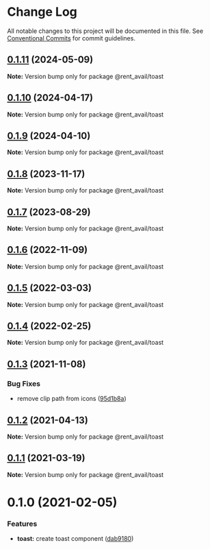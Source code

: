 # Change Log

All notable changes to this project will be documented in this file.
See [Conventional Commits](https://conventionalcommits.org) for commit guidelines.

## [0.1.11](https://github.com/rentalutions/elements/compare/@rent_avail/toast@0.1.7...@rent_avail/toast@0.1.11) (2024-05-09)

**Note:** Version bump only for package @rent_avail/toast

## [0.1.10](https://github.com/rentalutions/elements/compare/@rent_avail/toast@0.1.5...@rent_avail/toast@0.1.10) (2024-04-17)

**Note:** Version bump only for package @rent_avail/toast

## [0.1.9](https://github.com/rentalutions/elements/compare/@rent_avail/toast@0.1.8...@rent_avail/toast@0.1.9) (2024-04-10)

**Note:** Version bump only for package @rent_avail/toast

## [0.1.8](https://github.com/rentalutions/elements/compare/@rent_avail/toast@0.1.5...@rent_avail/toast@0.1.8) (2023-11-17)

**Note:** Version bump only for package @rent_avail/toast

## [0.1.7](https://github.com/rentalutions/elements/compare/@rent_avail/toast@0.1.5...@rent_avail/toast@0.1.7) (2023-08-29)

**Note:** Version bump only for package @rent_avail/toast

## [0.1.6](https://github.com/rentalutions/elements/compare/@rent_avail/toast@0.1.5...@rent_avail/toast@0.1.6) (2022-11-09)

**Note:** Version bump only for package @rent_avail/toast

## [0.1.5](https://github.com/rentalutions/elements/compare/@rent_avail/toast@0.1.4...@rent_avail/toast@0.1.5) (2022-03-03)

**Note:** Version bump only for package @rent_avail/toast

## [0.1.4](https://github.com/rentalutions/elements/compare/@rent_avail/toast@0.1.3...@rent_avail/toast@0.1.4) (2022-02-25)

**Note:** Version bump only for package @rent_avail/toast

## [0.1.3](https://github.com/rentalutions/elements/compare/@rent_avail/toast@0.1.2...@rent_avail/toast@0.1.3) (2021-11-08)

### Bug Fixes

- remove clip path from icons ([95d1b8a](https://github.com/rentalutions/elements/commit/95d1b8a2921de6b19ccd69c0a2be03bb5fd03b69))

## [0.1.2](https://github.com/rentalutions/elements/compare/@rent_avail/toast@0.1.1...@rent_avail/toast@0.1.2) (2021-04-13)

**Note:** Version bump only for package @rent_avail/toast

## [0.1.1](https://github.com/rentalutions/elements/compare/@rent_avail/toast@0.1.0...@rent_avail/toast@0.1.1) (2021-03-19)

**Note:** Version bump only for package @rent_avail/toast

# 0.1.0 (2021-02-05)

### Features

- **toast:** create toast component ([dab9180](https://github.com/rentalutions/elements/commit/dab9180fef83b5f857f952610282a8afc1cb021f))
